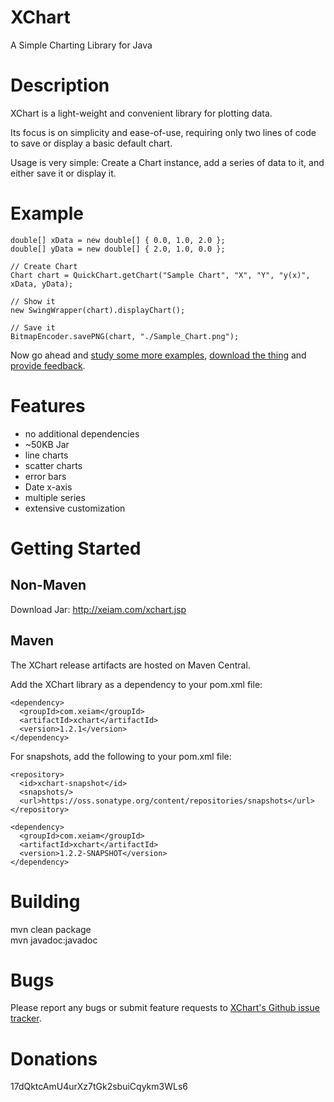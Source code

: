 # XChart
A Simple Charting Library for Java

# Description
XChart is a light-weight and convenient library for plotting data.

Its focus is on simplicity and ease-of-use, requiring only two lines of code to save or display a basic default chart.

Usage is very simple: Create a Chart instance, add a series of data to it, and either save it or display it.

# Example

    double[] xData = new double[] { 0.0, 1.0, 2.0 };
    double[] yData = new double[] { 2.0, 1.0, 0.0 };

    // Create Chart
    Chart chart = QuickChart.getChart("Sample Chart", "X", "Y", "y(x)", xData, yData);

    // Show it
    new SwingWrapper(chart).displayChart();

    // Save it
    BitmapEncoder.savePNG(chart, "./Sample_Chart.png");
    
Now go ahead and [study some more examples](http://xeiam.com/xchart_examplecode.jsp), [download the thing](http://xeiam.com/xchart_changelog.jsp) and [provide feedback](https://github.com/timmolter/XChart/issues).

# Features
* no additional dependencies
* ~50KB Jar
* line charts
* scatter charts
* error bars
* Date x-axis
* multiple series
* extensive customization

# Getting Started
## Non-Maven
Download Jar: http://xeiam.com/xchart.jsp

## Maven
The XChart release artifacts are hosted on Maven Central.

Add the XChart library as a dependency to your pom.xml file:

    <dependency>
      <groupId>com.xeiam</groupId>
      <artifactId>xchart</artifactId>
      <version>1.2.1</version>
    </dependency>

For snapshots, add the following to your pom.xml file:

    <repository>
      <id>xchart-snapshot</id>
      <snapshots/>
      <url>https://oss.sonatype.org/content/repositories/snapshots</url>
    </repository>
    
    <dependency>
      <groupId>com.xeiam</groupId>
      <artifactId>xchart</artifactId>
      <version>1.2.2-SNAPSHOT</version>
    </dependency>

# Building
mvn clean package  
mvn javadoc:javadoc  

# Bugs
Please report any bugs or submit feature requests to [XChart's Github issue tracker](https://github.com/timmolter/XChart/issues).

# Donations
17dQktcAmU4urXz7tGk2sbuiCqykm3WLs6